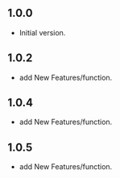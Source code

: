 ## 1.0.0
- Initial version.

## 1.0.2
- add New Features/function.
## 1.0.4
- add New Features/function.
## 1.0.5
- add New Features/function.